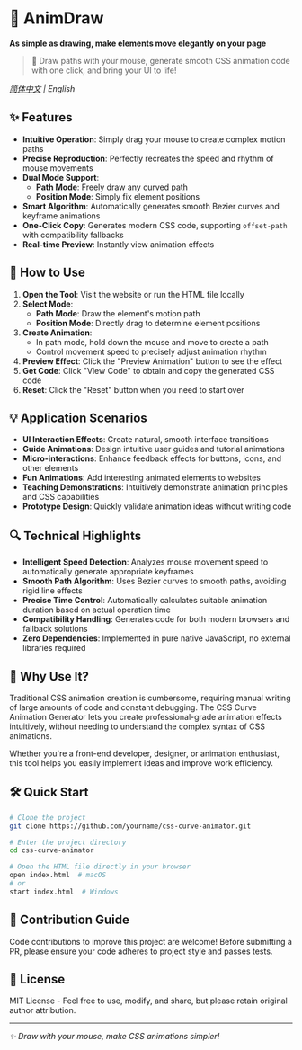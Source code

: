 # 🎨 AnimDraw

**As simple as drawing, make elements move elegantly on your page**

> 💫 Draw paths with your mouse, generate smooth CSS animation code with one click, and bring your UI to life!

*[简体中文](./README.md) | English*

## ✨ Features

- **Intuitive Operation**: Simply drag your mouse to create complex motion paths
- **Precise Reproduction**: Perfectly recreates the speed and rhythm of mouse movements
- **Dual Mode Support**:
  - **Path Mode**: Freely draw any curved path
  - **Position Mode**: Simply fix element positions
- **Smart Algorithm**: Automatically generates smooth Bezier curves and keyframe animations
- **One-Click Copy**: Generates modern CSS code, supporting `offset-path` with compatibility fallbacks
- **Real-time Preview**: Instantly view animation effects

## 🚀 How to Use

1. **Open the Tool**: Visit the website or run the HTML file locally
2. **Select Mode**:
   - **Path Mode**: Draw the element's motion path
   - **Position Mode**: Directly drag to determine element positions
3. **Create Animation**:
   - In path mode, hold down the mouse and move to create a path
   - Control movement speed to precisely adjust animation rhythm
4. **Preview Effect**: Click the "Preview Animation" button to see the effect
5. **Get Code**: Click "View Code" to obtain and copy the generated CSS code
6. **Reset**: Click the "Reset" button when you need to start over

## 💡 Application Scenarios

- **UI Interaction Effects**: Create natural, smooth interface transitions
- **Guide Animations**: Design intuitive user guides and tutorial animations
- **Micro-interactions**: Enhance feedback effects for buttons, icons, and other elements
- **Fun Animations**: Add interesting animated elements to websites
- **Teaching Demonstrations**: Intuitively demonstrate animation principles and CSS capabilities
- **Prototype Design**: Quickly validate animation ideas without writing code

## 🔍 Technical Highlights

- **Intelligent Speed Detection**: Analyzes mouse movement speed to automatically generate appropriate keyframes
- **Smooth Path Algorithm**: Uses Bezier curves to smooth paths, avoiding rigid line effects
- **Precise Time Control**: Automatically calculates suitable animation duration based on actual operation time
- **Compatibility Handling**: Generates code for both modern browsers and fallback solutions
- **Zero Dependencies**: Implemented in pure native JavaScript, no external libraries required

## 🌟 Why Use It?

Traditional CSS animation creation is cumbersome, requiring manual writing of large amounts of code and constant debugging. The CSS Curve Animation Generator lets you create professional-grade animation effects intuitively, without needing to understand the complex syntax of CSS animations.

Whether you're a front-end developer, designer, or animation enthusiast, this tool helps you easily implement ideas and improve work efficiency.

## 🛠️ Quick Start

```bash
# Clone the project
git clone https://github.com/yourname/css-curve-animator.git

# Enter the project directory
cd css-curve-animator

# Open the HTML file directly in your browser
open index.html  # macOS
# or
start index.html  # Windows
```

## 📝 Contribution Guide

Code contributions to improve this project are welcome! Before submitting a PR, please ensure your code adheres to project style and passes tests.

## 📜 License

MIT License - Feel free to use, modify, and share, but please retain original author attribution.

---

*✨ Draw with your mouse, make CSS animations simpler!* 